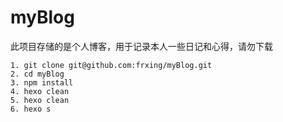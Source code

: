 # myBlog
此项目存储的是个人博客，用于记录本人一些日记和心得，请勿下载
```
1. git clone git@github.com:frxing/myBlog.git
2. cd myBlog
3. npm install
4. hexo clean
5. hexo clean
6. hexo s
```

